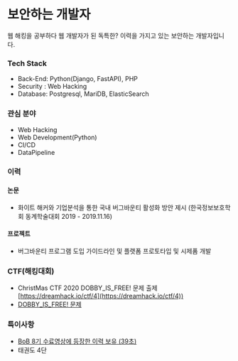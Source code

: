 # 보안하는 개발자
웹 해킹을 공부하다 웹 개발자가 된 독특한? 이력을 가지고 있는 보안하는 개발자입니다.

### Tech Stack
- Back-End: Python(Django, FastAPI), PHP
- Security : Web Hacking
- Database: Postgresql, MariDB, ElasticSearch


### 관심 분야
- Web Hacking
- Web Development(Python)
- CI/CD
- DataPipeline


### 이력

#### 논문
- 화이트 해커와 기업분석을 통한 국내 버그바운티 활성화 방안 제시 (한국정보보호학회 동계학술대회 2019 - 2019.11.16)

#### 프로젝트
- 버그바운티 프로그램 도입 가이드라인 및 플랫폼 프로토타입 및 시제품 개발

### CTF(해킹대회)
- ChristMas CTF 2020 DOBBY_IS_FREE! 문제 출제 [https://dreamhack.io/ctf/4](https://dreamhack.io/ctf/4))
- [DOBBY_IS_FREE! 문제](https://github.com/Tempuss/CTF_CVE-2020-7471)


### 특이사항
- [BoB 8기 수료영상에 등장한 이력 보유 (39초)](https://www.youtube.com/watch?v=jiMa5zY26ms)
- 태권도 4단



<!--
**Tempuss/Tempuss** is a ✨ _special_ ✨ repository because its `README.md` (this file) appears on your GitHub profile.

Here are some ideas to get you started:

- 🔭 I’m currently working on ...
- 🌱 I’m currently learning ...
- 👯 I’m looking to collaborate on ...
- 🤔 I’m looking for help with ...
- 💬 Ask me about ...
- 📫 How to reach me: ...
- 😄 Pronouns: ...
- ⚡ Fun fact: ...
-->
